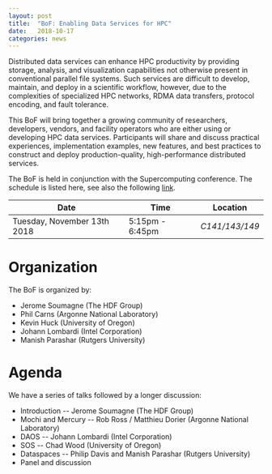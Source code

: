 ```yaml
---
layout: post
title:  "BoF: Enabling Data Services for HPC"
date:   2018-10-17
categories: news
---
```


Distributed data services can enhance HPC productivity by providing storage, analysis, and visualization capabilities not otherwise present in conventional parallel file systems. Such services are difficult to develop, maintain, and deploy in a scientific workflow, however, due to the complexities of specialized HPC networks, RDMA data transfers, protocol encoding, and fault tolerance.

This BoF will bring together a growing community of researchers, developers, vendors, and facility operators who are either using or developing HPC data services. Participants will share and discuss practical experiences, implementation examples, new features, and best practices to construct and deploy production-quality, high-performance distributed services.

The BoF is held in conjunction with the Supercomputing conference.
The schedule is listed here, see also the following [link][SC18-bof].

Date                         | Time              | Location
---------------------------- | ------------------| -------------- 
Tuesday, November 13th 2018  | 5:15pm - 6:45pm | *C141/143/149*

# Organization

The BoF is organized by:
* Jerome Soumagne (The HDF Group)
* Phil Carns (Argonne National Laboratory)
* Kevin Huck (University of Oregon)
* Johann Lombardi (Intel Corporation)
* Manish Parashar (Rutgers University)

# Agenda

We have a series of talks followed by a longer discussion:
* Introduction -- Jerome Soumagne (The HDF Group)
* Mochi and Mercury -- Rob Ross / Matthieu Dorier (Argonne National Laboratory)
* DAOS -- Johann Lombardi (Intel Corporation)
* SOS -- Chad Wood (University of Oregon)
* Dataspaces -- Philip Davis and Manish Parashar (Rutgers University)
* Panel and discussion


[SC18-bof]: https://sc18.supercomputing.org/presentation/?id=bof166&sess=sess423

